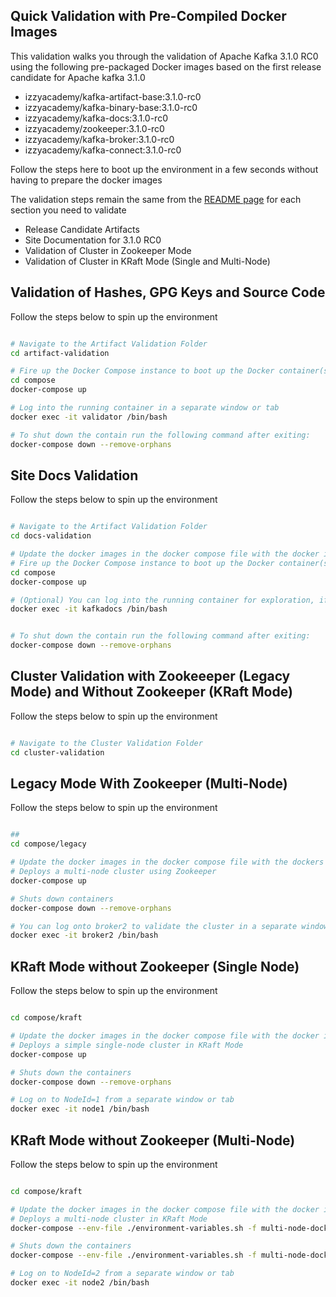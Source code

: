 ## Quick Validation with Pre-Compiled Docker Images

This validation walks you through the validation of Apache Kafka 3.1.0 RC0 using the following pre-packaged Docker images based on the first release candidate for Apache kafka 3.1.0

- izzyacademy/kafka-artifact-base:3.1.0-rc0
- izzyacademy/kafka-binary-base:3.1.0-rc0
- izzyacademy/kafka-docs:3.1.0-rc0
- izzyacademy/zookeeper:3.1.0-rc0
- izzyacademy/kafka-broker:3.1.0-rc0
- izzyacademy/kafka-connect:3.1.0-rc0

Follow the steps here to boot up the environment in a few seconds without having to prepare the docker images

The validation steps remain the same from the [README page](README.md) for each section you need to validate

- Release Candidate Artifacts
- Site Documentation for 3.1.0 RC0
- Validation of Cluster in Zookeeper Mode
- Validation of Cluster in KRaft Mode (Single and Multi-Node)


## Validation of Hashes, GPG Keys and Source Code

Follow the steps below to spin up the environment

```bash

# Navigate to the Artifact Validation Folder
cd artifact-validation

# Fire up the Docker Compose instance to boot up the Docker container(s)
cd compose 
docker-compose up

# Log into the running container in a separate window or tab
docker exec -it validator /bin/bash

# To shut down the contain run the following command after exiting:
docker-compose down --remove-orphans

```

## Site Docs Validation

Follow the steps below to spin up the environment

```bash

# Navigate to the Artifact Validation Folder
cd docs-validation

# Update the docker images in the docker compose file with the docker image you just built
# Fire up the Docker Compose instance to boot up the Docker container(s)
cd compose 
docker-compose up

# (Optional) You can log into the running container for exploration, if you wish
docker exec -it kafkadocs /bin/bash


# To shut down the contain run the following command after exiting:
docker-compose down --remove-orphans

```


## Cluster Validation with Zookeeeper (Legacy Mode) and Without Zookeeper (KRaft Mode)


Follow the steps below to spin up the environment

```bash

# Navigate to the Cluster Validation Folder
cd cluster-validation

```

## Legacy Mode With Zookeeper (Multi-Node)

Follow the steps below to spin up the environment

```bash

## 
cd compose/legacy

# Update the docker images in the docker compose file with the dockers image you just built earlier
# Deploys a multi-node cluster using Zookeeper 
docker-compose up

# Shuts down containers
docker-compose down --remove-orphans

# You can log onto broker2 to validate the cluster in a separate window or tab
docker exec -it broker2 /bin/bash

```


## KRaft Mode without Zookeeper (Single Node)

Follow the steps below to spin up the environment

```bash

cd compose/kraft

# Update the docker images in the docker compose file with the docker images you just built
# Deploys a simple single-node cluster in KRaft Mode
docker-compose up

# Shuts down the containers
docker-compose down --remove-orphans

# Log on to NodeId=1 from a separate window or tab
docker exec -it node1 /bin/bash


```


## KRaft Mode without Zookeeper (Multi-Node)

Follow the steps below to spin up the environment

```bash

cd compose/kraft

# Update the docker images in the docker compose file with the docker images you just built
# Deploys a multi-node cluster in KRaft Mode
docker-compose --env-file ./environment-variables.sh -f multi-node-docker-compose.yml up

# Shuts down the containers
docker-compose --env-file ./environment-variables.sh -f multi-node-docker-compose.yml down --remove-orphans

# Log on to NodeId=2 from a separate window or tab
docker exec -it node2 /bin/bash

```
